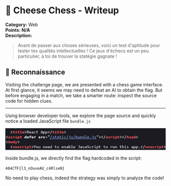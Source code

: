 # 🧀 Cheese Chess - Writeup

**Category:** Web  
**Points: N/A**  
**Description:**  
> Avant de passer aux choses sérieuses, voici un test d'aptitude pour tester tes qualités intellectuelles !     Ce jeux d'échecs est un peu particulier, à toi de trouver la statégie gagnate ! 

## 🧩 Reconnaissance

Visiting the challenge page, we are presented with a chess game interface. At first glance, it seems we may need to defeat an AI to obtain the flag.
But before engaging in a match, we take a smarter route: inspect the source code for hidden clues.

---

Using browser developer tools, we explore the page source and quickly notice a loaded JavaScript file ````bundle.js````

![](./images/1.png)

Inside bundle.js, we directly find the flag hardcoded in the script:

````404CTF{l3_nOuveAU_c4RlseN}````

No need to play chess, indeed the strategy was simply to analyze the code!
